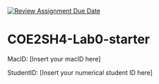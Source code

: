 [![Review Assignment Due Date](https://classroom.github.com/assets/deadline-readme-button-24ddc0f5d75046c5622901739e7c5dd533143b0c8e959d652212380cedb1ea36.svg)](https://classroom.github.com/a/4fSU9BjA)
# COE2SH4-Lab0-starter
MacID: [Insert your macID here]

StudentID: [Insert your numerical student ID here]
